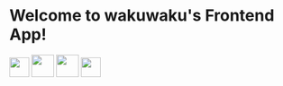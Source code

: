 # Welcome to wakuwaku's Frontend App!

<img src="https://cdn.jsdelivr.net/gh/devicons/devicon/icons/vuejs/vuejs-original.svg" height="35"/> <img src="https://cdn.jsdelivr.net/gh/devicons/devicon/icons/html5/html5-original-wordmark.svg" height="40"/> <img src="https://cdn.jsdelivr.net/gh/devicons/devicon/icons/css3/css3-original-wordmark.svg" height="40" /> <img src="https://cdn.jsdelivr.net/gh/devicons/devicon/icons/javascript/javascript-original.svg" height="35" />
